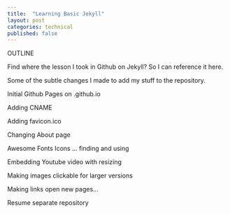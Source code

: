 ```yaml
---
title:  "Learning Basic Jekyll"
layout: post
categories: technical
published: false
---
```


OUTLINE

Find where the lesson I took in Github on Jekyll? So I can reference it here.

Some of the subtle changes I made to add my stuff to the repository.

Initial Github Pages on <username>.github.io

Adding CNAME

Adding favicon.ico

Changing About page

Awesome Fonts Icons ... finding and using

Embedding Youtube video with resizing

Making images clickable for larger versions

Making links open new pages...

Resume separate repository
